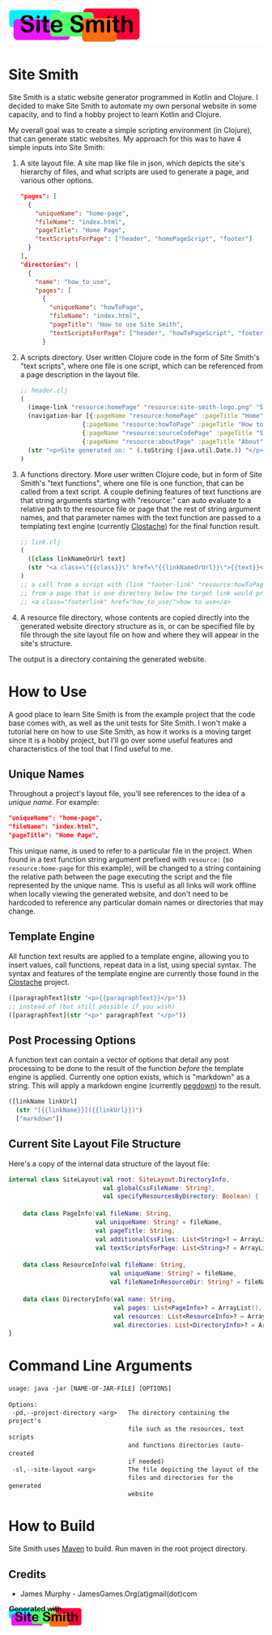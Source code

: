 ![](example/site-smith-how-to-project/resources/logo/site-smith-logo.png)

Site Smith
==========

Site Smith is a static website generator programmed in Kotlin and Clojure.
I decided to make Site Smith to automate my own personal website in some capacity,
and to find a hobby project to learn Kotlin and Clojure.

My overall goal was to create a simple scripting environment (in Clojure), that can generate static websites.
My approach for this was to have 4 simple inputs into Site Smith:

1. A site layout file. A site map like file in json, which depicts the site's hierarchy of files, and
what scripts are used to generate a page, and various other options.

    ```json
    "pages": [
      {
        "uniqueName": "home-page",
        "fileName": "index.html",
        "pageTitle": "Home Page",
        "textScriptsForPage": ["header", "homePageScript", "footer"]
      }
    ],
    "directories": [
      {
        "name": "how_to_use",
        "pages": [
          {
            "uniqueName": "howToPage",
            "fileName": "index.html",
            "pageTitle": "How to use Site Smith",
            "textScriptsForPage": ["header", "howToPageScript", "footer"]
          }
    ```

2. A scripts directory. User written Clojure code in the form of Site Smith's "text scripts", where one file is one
script, which can be referenced from a page description in the layout file.

    ```clojure
    ;; header.clj
    (
      (image-link "resource:homePage" "resource:site-smith-logo.png" "Site Smith header image")
      (navigation-bar [{:pageName "resource:homePage" :pageTitle "Home"}
                     {:pageName "resource:howToPage" :pageTitle "How to use"}
                     {:pageName "resource:sourceCodePage" :pageTitle "Source Code"}
                     {:pageName "resource:aboutPage" :pageTitle "About"}])
      (str "<p>Site generated on: " (.toString (java.util.Date.)) "</p>")
    )
    ```

3. A functions directory. More user written Clojure code, but in form of Site Smith's "text functions", where one file
is one function, that can be called from a text script. A couple defining features of text functions are that string
arguments starting with "resource:" can auto evaluate to a relative path to the resource file or page that the rest of
string argument names, and that parameter names with the text function are passed to a templating text engine
(currently [Clostache](https://github.com/fhd/clostache)) for the final function result.

    ```clojure
    ;; link.clj
    (
      ([class linkNameOrUrl text]
      (str "<a class=\"{{class}}\" href=\"{{linkNameOrUrl}}\">{{text}}</a>"))
    )
    ;; a call from a script with (link "footer-link" "resource:howToPage" "how to use")
    ;; from a page that is one directory below the target link would produce
    ;; <a class="footerlink" href="how_to_use/">how to use</a>
    ```
    
4. A resource file directory, whose contents are copied directly into the generated website directory structure as is,
or can be specified file by file through the site layout file on how and where they will appear in the site's structure.

The output is a directory containing the generated website.


How to Use
==========

A good place to learn Site Smith is from the example project that the code base comes with, as well as the
unit tests for Site Smith. I won't make a tutorial here on how to use Site Smith, as how it works is a moving target since
it is a hobby project, but I'll go over some useful features and characteristics of the tool that I find useful to me.

Unique Names
------------
Throughout a project's layout file, you'll see references to the idea of a *unique name*. For example:
```json
"uniqueName": "home-page",
"fileName": "index.html",
"pageTitle": "Home Page",
```
This unique name, is used to refer to a particular file in the project.
When found in a text function string argument prefixed with `resource:`
(so `resource:home-page` for this example), will be changed to a string containing the relative path between the
page executing the script and the file represented by the unique name. This is useful as all links will work offline
when locally viewing the generated website, and don't need to be hardcoded to reference any particular domain names or
directories that may change.

Template Engine
---------------
All function text results are applied to a template engine, allowing you to insert values, call functions, repeat
data in a list, using special syntax. The syntax and features of the template engine are currently
those found in the [Clostache](https://github.com/fhd/clostache) project.
```clojure
([paragraphText](str "<p>{{paragraphText}}</p>"))
;; instead of (but still possible if you wish)
([paragraphText](str "<p>" paragraphText "</p>"))
```


Post Processing Options
-----------------------
A function text can contain a vector of options that detail any post processing to be done to the result of the function
*before* the template engine is applied. Currently one option exists, which is "markdown" as a string. This will apply
a markdown engine (currently [pegdown](https://github.com/sirthias/pegdown)) to the result.
```clojure
([linkName linkUrl]
  (str "[{{linkName}}]({{linkUrl}})")
  ["markdown"])
```

Current Site Layout File Structure
----------------------------------
Here's a copy of the internal data structure of the layout file:
```kotlin
internal class SiteLayout(val root: SiteLayout.DirectoryInfo,
                          val globalCssFileName: String?,
                          val specifyResourcesByDirectory: Boolean) {

    data class PageInfo(val fileName: String,
                        val uniqueName: String? = fileName,
                        val pageTitle: String,
                        val additionalCssFiles: List<String>? = ArrayList(),
                        val textScriptsForPage: List<String>? = ArrayList())

    data class ResourceInfo(val fileName: String,
                            val uniqueName: String? = fileName,
                            val fileNameInResourceDir: String? = fileName)

    data class DirectoryInfo(val name: String,
                             val pages: List<PageInfo>? = ArrayList(),
                             val resources: List<ResourceInfo>? = ArrayList(),
                             val directories: List<DirectoryInfo>? = ArrayList())
}
```

Command Line Arguments
======================
    usage: java -jar [NAME-OF-JAR-FILE] [OPTIONS]
    
    Options:
     -pd,--project-directory <arg>   The directory containing the project's
                                     file such as the resources, text scripts
                                     and functions directories (auto-created
                                     if needed)
     -sl,--site-layout <arg>         The file depicting the layout of the
                                     files and directories for the generated
                                     website

How to Build
============
Site Smith uses [Maven](https://maven.apache.org/) to build. Run maven in the root project directory.


Credits
-------
- James Murphy - JamesGames.Org(at)gmail(dot)com

![](example/site-smith-how-to-project/resources/logo/site-smith-badge.png)